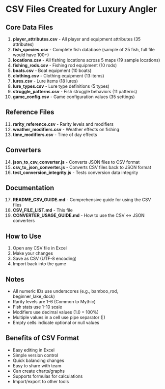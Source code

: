 # CSV Files Created for Luxury Angler

## Core Data Files

1. **player_attributes.csv** - All player and equipment attributes (35 attributes)
2. **fish_species.csv** - Complete fish database (sample of 25 fish, full file would have 100+)
3. **locations.csv** - All fishing locations across 5 maps (19 sample locations)
4. **fishing_rods.csv** - Fishing rod equipment (10 rods)
5. **boats.csv** - Boat equipment (10 boats)
6. **clothing.csv** - Clothing equipment (13 items)
7. **lures.csv** - Lure items (18 lures)
8. **lure_types.csv** - Lure type definitions (5 types)
9. **struggle_patterns.csv** - Fish struggle behaviors (11 patterns)
10. **game_config.csv** - Game configuration values (35 settings)

## Reference Files

11. **rarity_reference.csv** - Rarity levels and modifiers
12. **weather_modifiers.csv** - Weather effects on fishing
13. **time_modifiers.csv** - Time of day effects

## Converters

14. **json_to_csv_converter.js** - Converts JSON files to CSV format
15. **csv_to_json_converter.js** - Converts CSV files back to JSON format  
16. **test_conversion_integrity.js** - Tests conversion data integrity

## Documentation

17. **README_CSV_GUIDE.md** - Comprehensive guide for using the CSV files
18. **CSV_FILE_LIST.md** - This file
19. **CONVERTER_USAGE_GUIDE.md** - How to use the CSV ↔ JSON converters

## How to Use

1. Open any CSV file in Excel
2. Make your changes
3. Save as CSV (UTF-8 encoding)
4. Import back into the game

## Notes

- All numeric IDs use underscores (e.g., bamboo_rod, beginner_lake_dock)
- Rarity levels are 1-6 (Common to Mythic)
- Fish stats use 1-10 scale
- Modifiers use decimal values (1.0 = 100%)
- Multiple values in a cell use pipe separator (|)
- Empty cells indicate optional or null values

## Benefits of CSV Format

- Easy editing in Excel
- Simple version control
- Quick balancing changes
- Easy to share with team
- Can create charts/graphs
- Supports formulas for calculations
- Import/export to other tools 